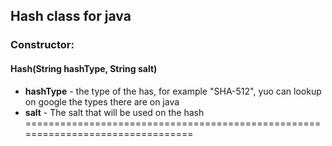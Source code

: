 ## Hash class for java
### Constructor:
#### Hash(String hashType, String salt)
- **hashType** - the type of the has, for example "SHA-512", yuo can lookup on google the types there are on java
- **salt** - The salt that will be used on the hash
================================================================================

